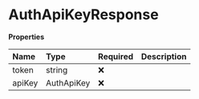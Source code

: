 # AuthApiKeyResponse

**Properties**

| Name   | Type       | Required | Description |
| :----- | :--------- | :------- | :---------- |
| token  | string     | ❌       |             |
| apiKey | AuthApiKey | ❌       |             |

<!-- This file was generated by liblab | https://liblab.com/ -->
